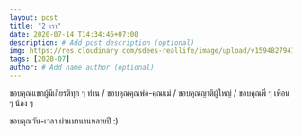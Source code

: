 ```yaml
---
layout: post
title: "2 เรา"
date: 2020-07-14 T14:34:46+07:00
description: # Add post description (optional)
img: https://res.cloudinary.com/sdees-reallife/image/upload/v1594827941/IMG_2530.jpg # Add image post (optional)
tags: [2020-07]
author: # Add name author (optional)
---
```

ขอบคุณแขกผู้มีเกียรติทุก ๆ ท่าน / ขอบคุณคุณพ่อ-คุณแม่ / ขอบคุณญาติผู้ใหญ่ / ขอบคุณพี่ ๆ เพื่อน ๆ น้อง ๆ

<i class="fa fa-child" style="color:plum"></i>

ขอบคุณวัน-เวลา ผ่านมานานหลายปี :)
